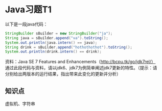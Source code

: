 # Java习题T1

以下是一段java代码：
```Java
StringBuilder sBuilder = new StringBuilder("ja");
String java = sBuilder.append("va").toString();
System.out.println(java.intern() == java);
String drink = sBuilder.append("hothothothot").toString();
System.out.println(drink.intern() == drink);
```
资料：Java SE 7 Features and Enhancements（http://bcpu.tk/go/jdk7rel/）
通过此段代码与资料，请以jdk6、jdk7为例简单阐述jdk7更新的特性。（提示：请分别给出两版本的运行结果，指出带来此变化的更新并分析）

## 知识点

虚拟机、字符串

